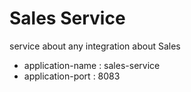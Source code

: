 # Sales Service

service about any integration about Sales

* application-name : sales-service
* application-port : 8083